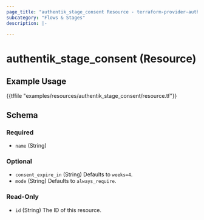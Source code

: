 ```yaml
---
page_title: "authentik_stage_consent Resource - terraform-provider-authentik"
subcategory: "Flows & Stages"
description: |-
  
---
```


# authentik_stage_consent (Resource)



## Example Usage

{{tffile "examples/resources/authentik_stage_consent/resource.tf"}}

<!-- schema generated by tfplugindocs -->
## Schema

### Required

- `name` (String)

### Optional

- `consent_expire_in` (String) Defaults to `weeks=4`.
- `mode` (String) Defaults to `always_require`.

### Read-Only

- `id` (String) The ID of this resource.


